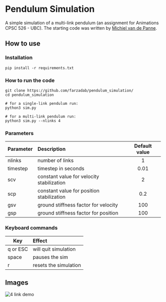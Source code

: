 # Pendulum Simulation
A simple simulation of a multi-link pendulum (an assignment for Animations CPSC 526 - UBC).
The starting code was written by [Michiel van de Panne](https://www.cs.ubc.ca/~van/).

## How to use

### Installation
```pip install -r requirements.txt```

### How to run the code

```
git clone https://github.com/farzadab/pendulum_simulation/
cd pendulum_simulation

# for a single-link pendulum run:
python3 sim.py

# for a multi-link pendulum run:
python3 sim.py --nlinks 4
```

### Parameters
| Parameter | Description | Default value |
| ------------- |:-------------|:-----:|
|nlinks | number of links | 1 |
|timestep | timestep in seconds | 0.01 |
|scv | constant value for velocity stabilization | 2 |
|scp | constant value for position stabilization | 0.2 |
|gsv | ground stiffness factor for velocity | 100 |
|gsp | ground stiffness factor for position | 100 |

### Keyboard commands
| Key | Effect |
| ------------- |:-------------|
|q or ESC | will quit simulation|
|space | pauses the sim|
|r | resets the simulation|


## Images
![4 link demo](https://github.com/farzadab/pendulum_simulation/raw/master/demo/4links.png)
